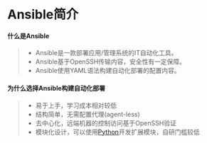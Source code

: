 Ansible简介
====

#### 什么是Ansible
> - Ansible是一款部署应用/管理系统的IT自动化工具。
> - Ansible基于OpenSSH传输内容，安全性有一定保障。
> - Ansible使用YAML语法构建自动化部署的配置内容。

#### 为什么选择Ansible构建自动化部署
> - 易于上手，学习成本相对较低
> - 结构简单，无需配置代理(agent-less)
> - 去中心化，远端机器的控制访问基于OpenSSH验证
> - 模块化设计，可以使用[Python](https://www.python.org)开发扩展模块，自研门槛较低
